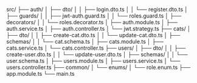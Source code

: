src/
├── auth/
│   ├── dto/
│   │   ├── login.dto.ts
│   │   └── register.dto.ts
│   ├── guards/
│   │   ├── jwt-auth.guard.ts
│   │   └── roles.guard.ts
│   ├── decorators/
│   │   └── roles.decorator.ts
│   ├── auth.module.ts
│   ├── auth.service.ts
│   ├── auth.controller.ts
│   └── jwt.strategy.ts
├── cats/
│   ├── dto/
│   │   ├── create-cat.dto.ts
│   │   └── update-cat.dto.ts
│   ├── schemas/
│   │   └── cat.schema.ts
│   ├── cats.module.ts
│   ├── cats.service.ts
│   └── cats.controller.ts
├── users/
│   ├── dto/
│   │   ├── create-user.dto.ts
│   │   └── update-user.dto.ts
│   ├── schemas/
│   │   └── user.schema.ts
│   ├── users.module.ts
│   ├── users.service.ts
│   └── users.controller.ts
├── common/
│   └── enums/
│       └── role.enum.ts
├── app.module.ts
└── main.ts